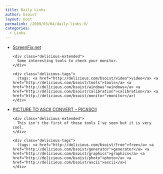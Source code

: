 ```yaml
---
title: Daily Links
author: bsoist
layout: post
permalink: /2009/03/04/daily-links-9/
categories:
  - Links
---
```

<ul class="delicious">
  <li>
    <div class="delicious-link">
      <a href="http://screenfix.net/">ScreenFix.net</a>
    </div>
    
    <div class="delicious-extended">
      Some interesting tools to check your monitor.
    </div>
    
    <div class="delicious-tags">
      (tags: <a href="http://delicious.com/bsoist/video">video</a> <a href="http://delicious.com/bsoist/tools">tools</a> <a href="http://delicious.com/bsoist/windows">windows</a> <a href="http://delicious.com/bsoist/calibration">calibration</a> <a href="http://delicious.com/bsoist/monitor">monitor</a>)
    </div>
  </li>
  
  <li>
    <div class="delicious-link">
      <a href="http://picascii.com/">PICTURE TO ASCII CONVERT &#8211; PICASCII</a>
    </div>
    
    <div class="delicious-extended">
      This isn't the first of these tools I've seen but it is very cool.
    </div>
    
    <div class="delicious-tags">
      (tags: <a href="http://delicious.com/bsoist/free">free</a> <a href="http://delicious.com/bsoist/generator">generator</a> <a href="http://delicious.com/bsoist/graphics">graphics</a> <a href="http://delicious.com/bsoist/photo">photo</a> <a href="http://delicious.com/bsoist/ascii">ascii</a>)
    </div>
  </li>
</ul>